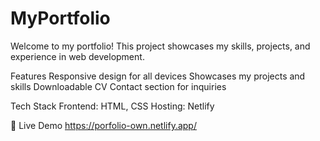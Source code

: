﻿# MyPortfolio
Welcome to my portfolio! This project showcases my skills, projects, and experience in web development.

Features
Responsive design for all devices
Showcases my projects and skills
Downloadable CV
Contact section for inquiries

Tech Stack
Frontend: HTML, CSS
Hosting: Netlify

🔗 Live Demo
https://porfolio-own.netlify.app/
